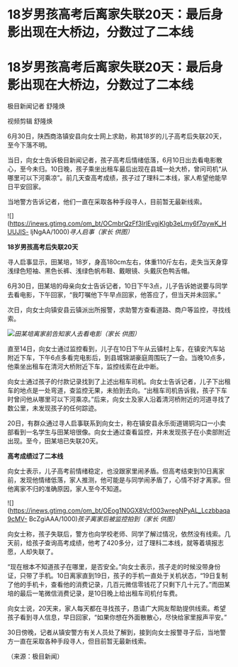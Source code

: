 # 18岁男孩高考后离家失联20天：最后身影出现在大桥边，分数过了二本线

# 18岁男孩高考后离家失联20天：最后身影出现在大桥边，分数过了二本线

极目新闻记者 舒隆焕

视频剪辑 舒隆焕

6月30日，陕西商洛镇安县向女士网上求助，称其18岁的儿子高考后失联20天，至今下落不明。

当日，向女士告诉极目新闻记者，孩子高考后情绪低落，6月10日出去看电影散心，至今未归。10日晚，孩子乘坐出租车最后出现在县城一处大桥，曾问司机“从哪里可以下河乘凉”。前几天查高考成绩，孩子过了理科二本线，家人希望他能早日平安回家。

当地警方告诉记者，他们一直在采取各种手段寻人，目前暂无最新线索。

![](https://inews.gtimg.com/om_bt/OCmbrQzFf3lrlEvgjKIgb3eLmy6f7qywK_HUUJIS-
ljNgAA/1000)_寻人启事（家长 供图）_

**18岁男孩高考后失联20天**

寻人启事显示，田某培，18岁，身高180cm左右，体重110斤左右，走失当天身穿浅绿色短袖、黑色长裤、浅绿色帆布鞋、戴眼镜、头戴灰色鸭舌帽。

6月30日，田某培的母亲向女士告诉记者，10日下午3点，儿子告诉她说要与同学去看电影，下午回家，“我叮嘱他下午早点回家，他答应了，但当天并未回家。”

次日，向女士向镇安县云镇派出所报警，求助警方查看道路、商户等监控，寻找线索。

![](https://inews.gtimg.com/om_bt/OvILVTfygHXSjg2dJ9jHsFk8MpJL1khJDXfdTqE62F7wAAA/1000)_田某培离家前告知家人去看电影（家长
供图）_

直至14日，向女士通过监控看到，儿子在10日下午从云镇村上车，在镇安汽车站附近下车，下午6点多看完电影后，到县城锦湖豪庭周围玩了一会。当晚10点多，他乘坐出租车在清河大桥附近下车，监控线索在此中断。

向女士通过孩子的付款记录找到了上述出租车司机。向女士告诉记者，儿子下出租车的地点是一处弯道，查监控无果，未拍到去向。“出租车司机告诉我，孩子下车时曾问他从哪里可以下河乘凉。”后来，向女士及家人沿着清河桥附近的河道寻找了数公里，未发现孩子的任何踪迹。

20日，有群众通过寻人启事联系到向女士，称在镇安县永乐街道锡铜沟口一小卖部看到一名学生与田某培很像。向女士通过查看监控，并未发现孩子在小卖部附近出现。至今，田某培已失联20天。

**高考成绩过了二本线**

向女士表示，儿子高考前情绪稳定，也没跟家里闹矛盾。但高考结束到10日离家前，发现他情绪低落，家人推测，他可能是与同学闹矛盾了，心情不好才离家。但他离家不归的准确原因，家人至今不知道。

![](https://inews.gtimg.com/om_bt/OEog1N0GX8Vcf003wregNPyAL_Lczbbaqa9cMV-
BcZgiAAA/1000)_孩子离家后被监控拍到（家长 供图）_

向女士称，孩子失联后，警方也向学校老师、同学了解过情况，依然没有线索。几天前，给孩子查询高考成绩，他考了420多分，过了理科二本线，就等着填报志愿，人却失联了。

“现在根本不知道孩子在哪里，是否安全。”向女士表示，孩子走的时候没带身份证，只带了手机。10日离家直到19日，孩子的手机一直处于关机状态，“19日复制了他的手机卡，查看他的消费记录，几百元微信零钱花了只剩下几十元了。”而田某培的最后一笔微信消费记录，是10日晚上给出租车司机付车费。

向女士说，20天来，家人每天都在寻找孩子，恳请广大网友帮助提供线索。希望孩子看到寻人信息，早日回家，“如果你想在外面散散心，尽快给家里报声平安。”

30日傍晚，记者从镇安警方有关人员处了解到，接到向女士报警寻子后，当地警方一直在采取各种手段寻人，但目前暂无最新线索。

（来源：极目新闻）

